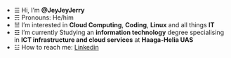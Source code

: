 - ☰ Hi, I’m **@JeyJeyJerry**
- ☴ Pronouns: He/him
- ☱ I’m interested in **Cloud Computing**, **Coding**, **Linux** and all things **IT**
- ☲ I’m currently Studying an **information technology** degree specialising in **ICT infrastructure and cloud services** at **Haaga-Helia UAS**
- ☳ How to reach me: [Linkedin](https://www.linkedin.com/in/jerry-sjovall/)
